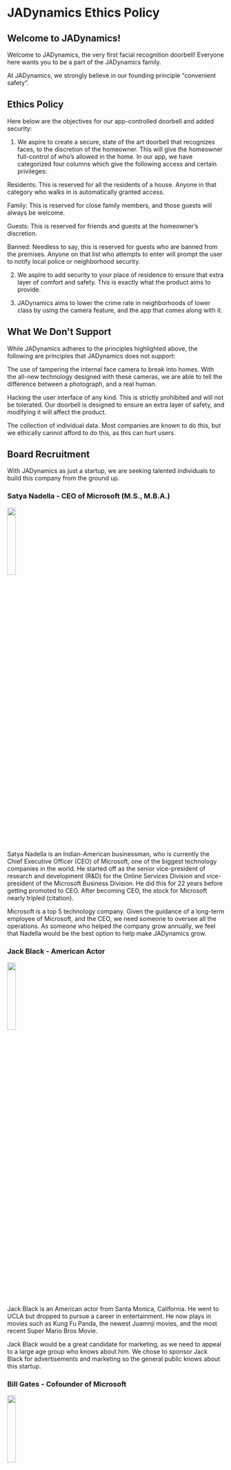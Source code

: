 # JADynamics Ethics Policy

## Welcome to JADynamics!

Welcome to JADynamics, the very first facial recognition doorbell! Everyone here wants you to be a part of the JADynamics family.

At JADynamics, we strongly believe in our founding principle “convenient safety”.

## Ethics Policy

Here below are the objectives for our app-controlled doorbell and added security:

1. We aspire to create a secure, state of the art doorbell that recognizes faces, to the discretion of the homeowner. This will give the homeowner full-control of who’s allowed in the home. In our app, we have categorized four columns which give the following access and certain privileges:

Residents: This is reserved for all the residents of a house. Anyone in that category who walks in is automatically granted access.

Family: This is reserved for close family members, and those guests will always be welcome.

Guests: This is reserved for friends and guests at the homeowner’s discretion.

Banned: Needless to say, this is reserved for guests who are banned from the premises. Anyone on that list who attempts to enter will prompt the user to notify local police or neighborhood security.

2. We aspire to add security to your place of residence to ensure that extra layer of comfort and safety. This is exactly what the product aims to provide.

3. JADynamics aims to lower the crime rate in neighborhoods of lower class by using the camera feature, and the app that comes along with it.

## What We Don't Support

While JADynamics adheres to the principles highlighted above, the following are principles that JADynamics does not support:

The use of tampering the internal face camera to break into homes. With the all-new technology designed with these cameras, we are able to tell the difference between a photograph, and a real human.

Hacking the user interface of any kind. This is strictly prohibited and will not be tolerated. Our doorbell is designed to ensure an extra layer of safety, and modifying it will affect the product.

The collection of individual data. Most companies are known to do this, but we ethically cannot afford to do this, as this can hurt users.

## Board Recruitment

With JADynamics as just a startup, we are seeking talented individuals to build this company from the ground up. 

### Satya Nadella - CEO of Microsoft (M.S., M.B.A.)

<img src="https://user-images.githubusercontent.com/111559647/233813128-a8db29b2-8242-4b96-955d-8a85aa9e05f5.jpg" width=20% height=20%>



Satya Nadella is an Indian-American businessman, who is currently the Chief Executive Officer (CEO) of Microsoft, one of the biggest technology companies in the world. He started off as the senior vice-president of research and development (R&D) for the Online Services Division and vice-president of the Microsoft Business Division. He did this for 22 years before getting promoted to CEO. After becoming CEO, the stock for Microsoft nearly tripled (citation).

Microsoft is a top 5 technology company. Given the guidance of a long-term employee of Microsoft, and the CEO, we need someone to oversee all the operations. As someone who helped the company grow annually, we feel that Nadella would be the best option to help make JADynamics grow.

### Jack Black - American Actor

<img src="https://user-images.githubusercontent.com/111559647/233813136-ca57e0bd-71fb-4aab-bc1c-dd28881ea50a.jpg" width=20% height=20%>

Jack Black is an American actor from Santa Monica, California. He went to UCLA but dropped to pursue a career in entertainment. He now plays in movies such as Kung Fu Panda, the newest Juamnji movies, and the most recent Super Mario Bros Movie.

Jack Black would be a great candidate for marketing, as we need to appeal to a large age group who knows about him. We chose to sponsor Jack Black for advertisements and marketing so the general public knows about this startup.

### Bill Gates - Cofounder of Microsoft

<img src="https://user-images.githubusercontent.com/111559647/233813138-e881d05d-6218-48ad-8d13-2e5c8cc6f072.jpg" width=20% height=20%>

William “Bill” Gates, is a philanthropist, entrepreneur and investor. He is widely regarded as one of the most successful businessmen of all time. He co-founded Microsoft along with his childhood best friend in 1975. He was CEO for 25 years until stepping down in January of 2000. Although he is no longer affiliated with Microsoft, he has pursued many philanthropic endeavors.

We could hire an abundance of workers who have experience with software development, but we can only hire so many of those. In order to run a successful start-up, we need someone to help with our finances and accounting. As the cofounder of Microsoft, Bill Gates has enough experience to give us the proper guidance to become the company we strive to become.
